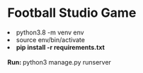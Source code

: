 <h1>Football Studio Game</h1>

<li>python3.8 -m venv env</li>
<li>source env/bin/activate</li>
<li><b>pip install -r requirements.txt</b></li>
<br>
<b>Run: </b>python3 manage.py runserver